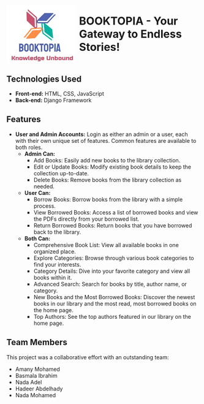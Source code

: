<h1 style="display: flex; align-items: center;">
    <img src="myapp/static/image/Logo.JPG" alt="BOOKTOPIA Logo" height="150px" style="margin-right: 10px;"> BOOKTOPIA - Your Gateway to Endless Stories!
</h1>

## Technologies Used
- **Front-end:** HTML, CSS, JavaScript
- **Back-end:** Django Framework

## Features
- **User and Admin Accounts:** Login as either an admin or a user, each with their own unique set of features. Common features are available to both roles.
  - **Admin Can:**
    - Add Books: Easily add new books to the library collection.
    - Edit or Update Books: Modify existing book details to keep the collection up-to-date.
    - Delete Books: Remove books from the library collection as needed.
  - **User Can:**
    - Borrow Books: Borrow books from the library with a simple process.
    - View Borrowed Books: Access a list of borrowed books and view the PDFs directly from your borrowed list.
    - Return Borrowed Books: Return books that you have borrowed back to the library.
  - **Both Can:**
    - Comprehensive Book List: View all available books in one organized place.
    - Explore Categories: Browse through various book categories to find your interests.
    - Category Details: Dive into your favorite category and view all books within it.
    - Advanced Search: Search for books by title, author name, or category.
    - New Books and the Most Borrowed Books: Discover the newest books in our library and the most read, most borrowed books on the home page.
    - Top Authors: See the top authors featured in our library on the home page.

## Team Members
This project was a collaborative effort with an outstanding team:
- Amany Mohamed
- Basmala Ibrahim
- Nada Adel
- Hadeer Abdelhady
- Nada Mohamed
